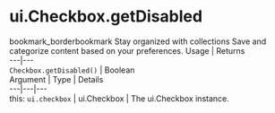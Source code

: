  
#  ui.Checkbox.getDisabled
bookmark_borderbookmark Stay organized with collections  Save and categorize content based on your preferences. 
Usage | Returns  
---|---  
`Checkbox.getDisabled()` | Boolean  
Argument | Type | Details  
---|---|---  
this: `ui.checkbox` | ui.Checkbox | The ui.Checkbox instance.  
